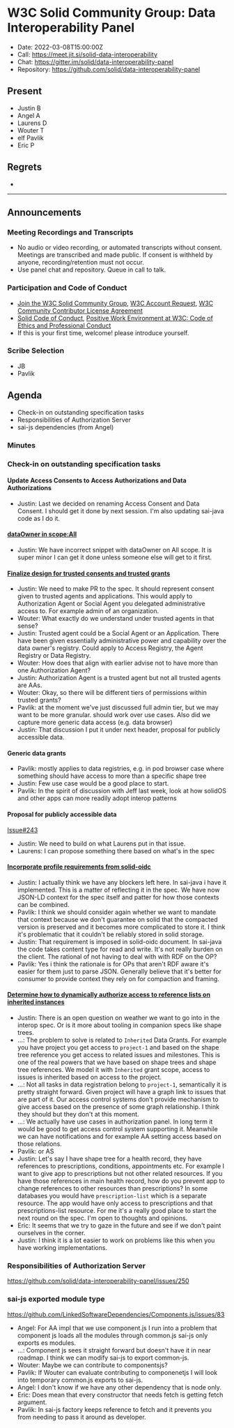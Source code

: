 # W3C Solid Community Group: Data Interoperability Panel

* Date: 2022-03-08T15:00:00Z
* Call: https://meet.jit.si/solid-data-interoperability
* Chat: https://gitter.im/solid/data-interoperability-panel
* Repository: https://github.com/solid/data-interoperability-panel


## Present

- Justin B
- Angel A
- Laurens D
- Wouter T
- elf Pavlik
- Eric P


## Regrets
* 

---

## Announcements

### Meeting Recordings and Transcripts
* No audio or video recording, or automated transcripts without consent. Meetings are transcribed and made public. If consent is withheld by anyone, recording/retention must not occur.
* Use panel chat and repository. Queue in call to talk.


### Participation and Code of Conduct
* [Join the W3C Solid Community Group](https://www.w3.org/community/solid/join), [W3C Account Request](http://www.w3.org/accounts/request), [W3C Community Contributor License Agreement](https://www.w3.org/community/about/agreements/cla/)
* [Solid Code of Conduct](https://github.com/solid/process/blob/master/code-of-conduct.md), [Positive Work Environment at W3C: Code of Ethics and Professional Conduct](https://github.com/solid/process/blob/master/code-of-conduct.md)
* If this is your first time, welcome! please introduce yourself.

### Scribe Selection

* JB
* Pavlik

## Agenda

* Check-in on outstanding specification tasks
* Responsibilities of Authorization Server
* sai-js dependencies (from Angel)

### Minutes

### Check-in on outstanding specification tasks

#### Update Access Consents to Access Authorizations and Data Authorizations

* Justin: Last we decided on renaming Access Consent and Data Consent. I should get it done by next session. I'm also updating sai-java code as I do it.

#### [dataOwner in scope:All]( https://github.com/solid/data-interoperability-panel/issues/248)

* Justin: We have incorrect snippet with dataOwner on All scope. It is super minor I can get it done unless someone else will get to it first.

#### [Finalize design for trusted consents and trusted grants](https://github.com/solid/data-interoperability-panel/issues/187)

* Justin: We need to make PR to the spec. It should represent consent given to trusted agents and applications. This would apply to Authorization Agent or Social Agent you delegated administrative access to. For example admin of an organization.
* Wouter: What exactly do we understand under trusted agents in that sense?
* Justin: Trusted agent could be a Social Agent or an Application. There have been given essentially administrative power and capability over the data owner's registry. Could apply to Access Registry, the Agent Registry or Data Registry.
* Wouter: How does that align with earlier advise not to have more than one Authorization Agent?
* Justin: Authorization Agent is a trusted agent but not all trusted agents are AAs.
* Wouter: Okay, so there will be different tiers of permissions within trusted grants?
* Pavlik: at the moment we've just discussed full admin tier, but we may want to be more granular. should work over use cases. Also did we capture more generic data access (e.g. data browser)
* Justin: That discussion I put it under next header, proposal for publicly accessible data.

#### Generic data grants

* Pavlik: mostly applies to data registries, e.g. in pod browser case where something should have access to more than a specific shape tree
* Justin: Few use case would be a good place to start. 
* Pavlik: In the spirit of discussion with Jeff last week, look at how solidOS and other apps can more readily adopt interop patterns
 
#### Proposal for publicly accessible data

[Issue#243](https://github.com/solid/data-interoperability-panel/issues/243)

* Justin: We need to build on what Laurens put in that issue.
* Laurens: I can propose something there based on what's in the spec

#### [Incorporate profile requirements from solid-oidc](https://github.com/solid/data-interoperability-panel/issues/210)

* Justin: I actually think we have any blockers left here. In sai-java i have it implemented. This is a matter of reflecting it in the spec. We have now JSON-LD context for the spec itself and patter for how those contexts can be combined.
* Pavlik: I think we should consider again whether we want to mandate that context because we don't guarantee on solid that the compacted version is preserved and it becomes more complicated to store it. I think it's problematic that it couldn't be reliably stored in solid storage.
* Justin: That requirement is imposed in solid-oidc document. In sai-java the code takes content type for read and write. It's not really burden on the client. The rational of not having to deal with with RDF on the OP?
* Pavlik: Yes i think the rationale is for OPs that aren't RDF aware it's easier for them just to parse JSON. Generally believe that it's better for consumer to provide context they rely on for compaction and framing.

#### [Determine how to dynamically authorize access to reference lists on inherited instances](https://github.com/solid/data-interoperability-panel/issues/174)

* Justin: There is an open question on weather we want to go into in the interop spec. Or is it more about tooling in companion specs like shape trees.
* ...: The problem to solve is related to `Inherited` Data Grants. For example you have project you get access to `project-1` and based on the shape tree reference you get access to related issues and milestones. This is one of the real powers that we have based on shape trees and shape tree references. We model it with `Inherited` grant scope, access to issues is inherited based on access to the project.
* ...: Not all tasks in data registration belong to `project-1`, semantically it is pretty straight forward. Given project will have a graph link to issues that are part of it. Our access control systems don't provide mechanism to give access based on the presence of some graph relationship. I think they should but they don't at this moment.
* ...: We actually have use cases in authorization panel. In long term it would be good to get access control system supporting it. Meanwhile we can have notifications and for example AA setting access based on those relations.
* Pavlik: or AS
* Justin: Let's say I have shape tree for a health record, they have references to prescriptions, conditions, appointments etc. For example I want to give app to prescriptions but not other related resources. If you have those references in main health record, how do you prevent app to change references to other resources than prescriptions? In some databases you would have `prescription-list` which is a separate resource. The app would have only access to prescriptions and that prescriptions-list resource. For me it's a really good place to start the next round on the spec. I'm open to thoughts and opinions.
* Eric: It seems that we try to gaze in the future and see if we don't paint ourselves in the corner.
* Justin: I think it is a lot easier to work on problems like this when you have working implementations.

### Responsibilities of Authorization Server

https://github.com/solid/data-interoperability-panel/issues/250

### sai-js exported module type
https://github.com/LinkedSoftwareDependencies/Components.js/issues/83

* Angel: For AA impl that we use component.js I run into a problem that component js loads all the modules through common.js sai-js only exports es modules.
* ...: Component js sees it straight forward but doesn't have it in near roadmap. I think we can modify sai-js to export common-js.
* Wouter: Maybe we can contribute to componentsjs?
* Pavlik: If Wouter can evaluate contributing to componenetjs I will look into temporary common.js exports to sai-js.
* Angel: I don't know if we have any other dependency that is node only.
* Eric: Does mean that every constructor that needs fetch is getting fetch argument.
* Pavlik: In sai-js factory keeps reference to fetch and it prevents you from needing to pass it around as developer.
